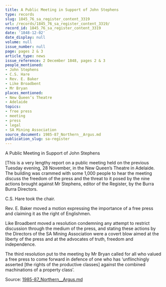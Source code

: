 ```yaml
---
title: A Public Meeting in Support of John Stephens
type: records
slug: 1845_76_sa_register_content_3319
url: /records/1845_76_sa_register_content_3319/
record_id: 1845_76_sa_register_content_3319
date: '1848-12-02'
date_display: null
volume: null
issue_number: null
page: pages 2 & 3
article_type: news
issue_reference: 2 December 1848, pages 2 & 3
people_mentioned:
- John Stephens
- C.S. Hare
- Rev. E. Baker
- Like Broadbent
- Mr Bryan
places_mentioned:
- New Queen’s Theatre
- Adelaide
topics:
- free press
- meeting
- press
- legal
- SA Mining Association
source_document: 1985-87_Northern__Argus.md
publication_slug: sa-register
---
```


A Public Meeting in Support of John Stephens

[This is a very lengthy report on a public meeting held on the previous Tuesday evening, 28 November, in the New Queen’s Theatre in Adelaide.  The building was crammed with some 1,000 people to hear the meeting discuss the freedom of the press and the threat to it posed by the nine actions brought against Mr Stephens, editor of the Register, by the Burra Burra Directors.

C.S. Hare took the chair.

Rev. E. Baker moved a motion expressing the importance of a free press and claiming it as the right of Englishmen.

Like Broadbent moved a resolution condemning any attempt to restrict discussion through the medium of the press, and stating these actions by the Directors of the SA Mining Association were a covert blow aimed at the liberty of the press and at the advocates of truth, freedom and independence.

The third resolution put to the meeting by Mr Bryan called for all who valued a free press to come forward in defence of one who has ‘unflinchingly asserted [the rights of the productive classes] against the combined machinations of a property class’.

Source: [1985-87_Northern__Argus.md](/downloads/markdown/1985-87_Northern__Argus.md)

